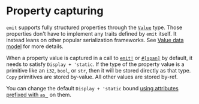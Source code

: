 # Property capturing

`emit` supports fully structured properties through the [`Value`](https://docs.rs/emit/0.11.0-alpha.17/emit/struct.Value.html) type. Those properties don't have to implement any traits defined by `emit` itself. It instead leans on other popular serialization frameworks. See [Value data model](./events.md#value-data-model) for more details.

When a property value is captured in a call to [`emit!`](https://docs.rs/emit/0.11.0-alpha.17/emit/macro.emit.html) or [`#[span]`](https://docs.rs/emit/0.11.0-alpha.17/emit/attr.span.html) by default, it needs to satisfy `Display + 'static`. If the type of the property value is a primitive like an `i32`, `bool`, or `str`, then it will be stored directly as that type. `Copy` primitives are stored by-value. All other values are stored by-ref.

You can change the default `Display + 'static` bound [using attributes prefixed with `as_`](https://docs.rs/emit/0.11.0-alpha.17/emit/attr.span.html?search=attr%3Aas_) on them.
